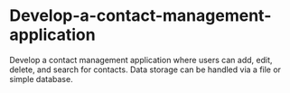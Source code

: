 # Develop-a-contact-management-application
Develop a contact management application where users can add, edit, delete, and search for contacts. Data storage can be handled via a file or simple database.
